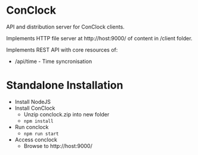 # ConClock

API and distribution server for ConClock clients.

Implements HTTP file server at http://host:9000/ of content in /client folder.

Implements REST API with core resources of:
* /api/time - Time syncronisation

# Standalone Installation

* Install NodeJS
* Install ConClock
  * Unzip conclock.zip into new folder
  * `npm install`
* Run conclock
  * `npm run start`
* Access conclock
  * Browse to http://host:9000/
